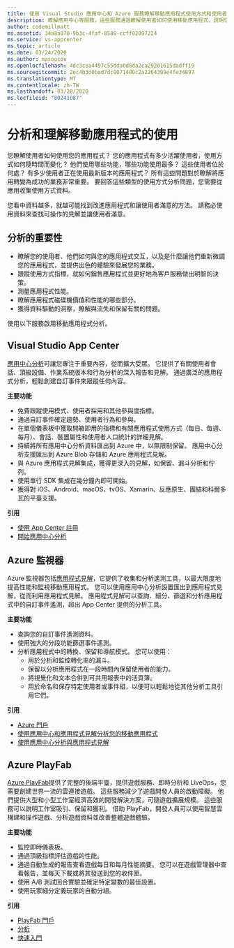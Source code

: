 ```yaml
---
title: 使用 Visual Studio 應用中心和 Azure 服務瞭解移動應用程式使用方式和使用者行為
description: 瞭解應用中心等服務，這些服務通過瞭解使用者如何使用移動應用程式，説明您做出明智的業務決策。
author: codemillmatt
ms.assetid: 34a8a070-9b3c-4faf-8588-ccff02097224
ms.service: vs-appcenter
ms.topic: article
ms.date: 03/24/2020
ms.author: masoucou
ms.openlocfilehash: 4dc3cea4497c55dda0d8da2ca29201615dadff19
ms.sourcegitcommit: 2ec4b3d0bad7dc0071400c2a2264399e4fe34897
ms.translationtype: MT
ms.contentlocale: zh-TW
ms.lasthandoff: 03/28/2020
ms.locfileid: "80241087"
---
```

# <a name="analyze-and-understand-mobile-application-use"></a>分析和理解移動應用程式的使用
您瞭解使用者如何使用您的應用程式？ 您的應用程式有多少活躍使用者，使用方式如何隨時間而變化？ 他們使用哪些功能，哪些功能使用最多？ 這些使用者位於何處？ 有多少使用者正在使用最新版本的應用程式？ 所有這些問題對於瞭解將應用轉變為成功的業務非常重要。 要回答這些類型的使用方式分析問題，您需要從應用收集使用方式資料。

您看中資料越多，就越可能找到改進應用程式和讓使用者滿意的方法。 請務必使用資料來查找可操作的見解並讓使用者滿意。

## <a name="importance-of-analytics"></a>分析的重要性
- 瞭解您的使用者、他們如何與您的應用程式交互，以及是什麼讓他們重新微調您的應用程式，並提供出色的體驗來發展您的業務。
- 跟蹤使用方式指標，就如何銷售應用程式並更好地為客戶服務做出明智的決策。
- 測量應用程式性能。
- 瞭解應用程式磁碟機價值和性能的哪些部分。
- 獲得資料驅動的洞察，瞭解與流失和保留有關的問題。

使用以下服務啟用移動應用程式分析。

## <a name="visual-studio-app-center"></a>Visual Studio App Center
[應用中心分析](/appcenter/analytics/)可讓您專注于重要內容，從而擴大受眾。 它提供了有關使用者會話、頂級設備、作業系統版本和行為分析的深入報告和見解。 通過廣泛的應用程式分析，輕鬆創建自訂事件來跟蹤任何內容。

   **主要功能**
   - 免費跟蹤使用模式、使用者採用和其他參與度指標。
   - 通過自訂事件確定趨勢、使用者行為和參與。
   - 在單個儀表板中獲取開箱即用的指標和有關應用程式使用方式（每日、每週、每月）、會話、裝置屬性和使用者人口統計的詳細見解。
   - 持續將所有應用中心分析資料匯出到 Azure 中，以無限制保留。 應用中心分析支援匯出到 Azure Blob 存儲和 Azure 應用程式見解。
   - 與 Azure 應用程式見解集成，獲得更深入的見解，如保留、漏斗分析和佇列。
   - 使用單行 SDK 集成在幾分鐘內即可開始。
   - 獲得對 iOS、Android、macOS、tvOS、Xamarin、反應原生、團結和科爾多瓦的平臺支援。

   **引用**
   - [使用 App Center 註冊](https://appcenter.ms/signup?utm_source=Mobile%20Development%20Docs&utm_medium=Azure&utm_campaign=New%20azure%20docs)
   - [開始應用中心分析](/appcenter/analytics/)

## <a name="azure-monitor"></a>Azure 監視器
Azure 監視器包括[應用程式見解](/azure/azure-monitor/app/app-insights-overview)，它提供了收集和分析遙測工具，以最大限度地提高性能和監視移動應用程式。 您可以使用應用中心分析設置匯出到應用程式見解，從而利用應用程式見解。 應用程式見解可以查詢、細分、篩選和分析應用程式中的自訂事件遙測，超出 App Center 提供的分析工具。

**主要功能**
   - 查詢您的自訂事件遙測資料。
   - 使用強大的分段功能篩選事件遙測。
   - 分析應用程式中的轉換、保留和導航模式。 您可以使用：
     - 用於分析和監控轉化率的漏斗。
     - 保留以分析應用程式在一段時間內保留使用者的能力。
     - 將視覺化和文本合併到可共用報表中的活頁簿。
     - 用於命名和保存特定使用者或事件組，以便可以輕鬆地從其他分析工具引用它們。

**引用**
- [Azure 門戶](https://portal.azure.com/)
- [使用應用中心和應用程式見解分析您的移動應用程式](/azure/azure-monitor/learn/mobile-center-quickstart)
- [使用應用中心分析與應用程式見解](/azure/azure-monitor/app/usage-overview)

## <a name="azure-playfab"></a>Azure PlayFab
[Azure PlayFab](https://playfab.com/)提供了完整的後端平臺，提供遊戲服務、即時分析和 LiveOps，您需要創建世界一流的雲連接遊戲。 這些服務減少了遊戲開發人員的啟動障礙。 他們提供大型和小型工作室經濟高效的開發解決方案，可隨遊戲擴展規模。 這些服務可以説明工作室吸引、保留和獲利。 借助 PlayFab，開發人員可以使用智慧雲構建和操作遊戲、分析遊戲資料並改善整體遊戲體驗。

**主要功能**
   - 監控即時儀表板。
   - 通過頂級指標評估遊戲的性能。
   - 通過自動生成的報告查看遊戲每日和每月性能摘要。 您可以在遊戲管理器中查看報告，並每天下載或將其發送到您的收件匣。
   - 使用 A/B 測試回合實驗並確定特定變數的最佳設置。
   - 使用玩家細分定義玩家的自動分組。
    
**引用**
- [PlayFab 門戶](https://developer.playfab.com/en-US/sign-up)
- [分析](/gaming/playfab/#pivot=documentation&panel=analytics)
- [快速入門](/gaming/playfab/#pivot=documentation&panel=quickstarts) 
